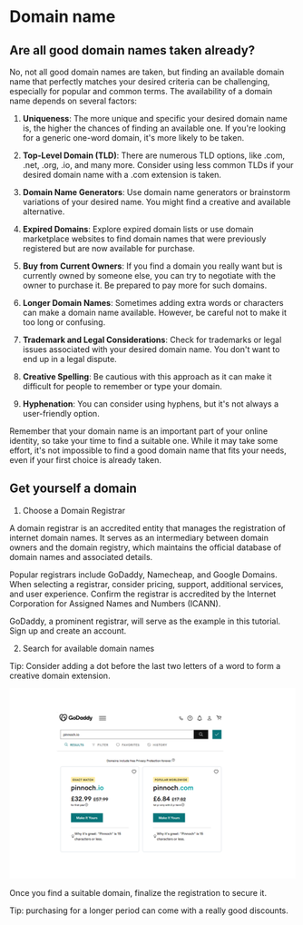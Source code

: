 # Domain name

## Are all good domain names taken already?

No, not all good domain names are taken, but finding an available domain name that perfectly matches your desired criteria can be challenging, especially for popular and common terms. The availability of a domain name depends on several factors:

1. **Uniqueness**: The more unique and specific your desired domain name is, the higher the chances of finding an available one. If you're looking for a generic one-word domain, it's more likely to be taken.

2. **Top-Level Domain (TLD)**: There are numerous TLD options, like .com, .net, .org, .io, and many more. Consider using less common TLDs if your desired domain name with a .com extension is taken.

3. **Domain Name Generators**: Use domain name generators or brainstorm variations of your desired name. You might find a creative and available alternative.

4. **Expired Domains**: Explore expired domain lists or use domain marketplace websites to find domain names that were previously registered but are now available for purchase.

5. **Buy from Current Owners**: If you find a domain you really want but is currently owned by someone else, you can try to negotiate with the owner to purchase it. Be prepared to pay more for such domains.

6. **Longer Domain Names**: Sometimes adding extra words or characters can make a domain name available. However, be careful not to make it too long or confusing.

7. **Trademark and Legal Considerations**: Check for trademarks or legal issues associated with your desired domain name. You don't want to end up in a legal dispute.

8. **Creative Spelling**: Be cautious with this approach as it can make it difficult for people to remember or type your domain.

9. **Hyphenation**: You can consider using hyphens, but it's not always a user-friendly option.

Remember that your domain name is an important part of your online identity, so take your time to find a suitable one. While it may take some effort, it's not impossible to find a good domain name that fits your needs, even if your first choice is already taken.

## Get yourself a domain

1. Choose a Domain Registrar

A domain registrar is an accredited entity that manages the registration of internet domain names. It serves as an intermediary between domain owners and the domain registry, which maintains the official database of domain names and associated details.

Popular registrars include GoDaddy, Namecheap, and Google Domains. When selecting a registrar, consider pricing, support, additional services, and user experience. Confirm the registrar is accredited by the Internet Corporation for Assigned Names and Numbers (ICANN).

GoDaddy, a prominent registrar, will serve as the example in this tutorial. Sign up and create an account.

2. Search for available domain names

Tip: Consider adding a dot before the last two letters of a word to form a creative domain extension.

![Pinnochio](./domain-name.png)

Once you find a suitable domain, finalize the registration to secure it.

Tip: purchasing for a longer period can come with a really good discounts.
